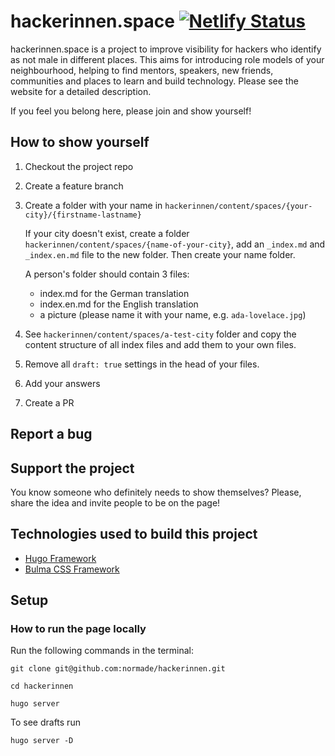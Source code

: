 # hackerinnen.space [![Netlify Status](https://api.netlify.com/api/v1/badges/52a6b589-d735-4956-890e-3c59760772a6/deploy-status)](https://app.netlify.com/sites/loving-noyce-189cc2/deploys)

hackerinnen.space is a project to improve visibility for hackers who identify as not male in different places.
This aims for introducing role models of your neighbourhood, helping to find mentors, speakers, new friends,
communities and places to learn and build technology. Please see the website for a detailed description.

If you feel you belong here, please join and show yourself!

## How to show yourself

1.  Checkout the project repo
2.  Create a feature branch
3.  Create a folder with your name in `hackerinnen/content/spaces/{your-city}/{firstname-lastname}`
    
    If your city doesn't exist, create a folder `hackerinnen/content/spaces/{name-of-your-city}`, add an `_index.md` and `_index.en.md` file to the new folder. Then create your name folder.
    
    A person's folder should contain 3 files:
    - index.md for the German translation
    - index.en.md for the English translation
    - a picture (please name it with your name, e.g. `ada-lovelace.jpg`)

4.  See `hackerinnen/content/spaces/a-test-city` folder and copy the content structure of all index files and add them to your own files.
5.  Remove all `draft: true` settings in the head of your files. 
6.  Add your answers
7.  Create a PR

## Report a bug

## Support the project

You know someone who definitely needs to show themselves? Please, share the idea and invite people to be on the page!

## Technologies used to build this project

- [Hugo Framework](https://gohugo.io/)
- [Bulma CSS Framework](https://bulma.io/)

## Setup

### How to run the page locally

Run the following commands in the terminal:

`git clone git@github.com:normade/hackerinnen.git`

`cd hackerinnen`

`hugo server`

To see drafts run

`hugo server -D`
